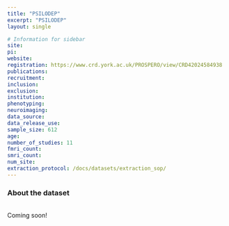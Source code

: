 ```yaml
---
title: "PSILODEP"
excerpt: "PSILODEP"
layout: single

# Information for sidebar
site:
pi:
website:
registration: https://www.crd.york.ac.uk/PROSPERO/view/CRD42024584938
publications:
recruitment:
inclusion:
exclusion:
institution:
phenotyping:
neuroimaging:
data_source:
data_release_use:
sample_size: 612
age:
number_of_studies: 11
fmri_count:
smri_count:
num_site:
extraction_protocol: /docs/datasets/extraction_sop/
---
```


### About the dataset
<br>
Coming soon!
